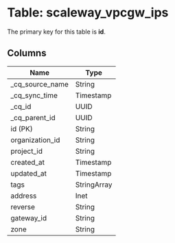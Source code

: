 # Table: scaleway_vpcgw_ips

The primary key for this table is **id**.

## Columns

| Name          | Type          |
| ------------- | ------------- |
|_cq_source_name|String|
|_cq_sync_time|Timestamp|
|_cq_id|UUID|
|_cq_parent_id|UUID|
|id (PK)|String|
|organization_id|String|
|project_id|String|
|created_at|Timestamp|
|updated_at|Timestamp|
|tags|StringArray|
|address|Inet|
|reverse|String|
|gateway_id|String|
|zone|String|